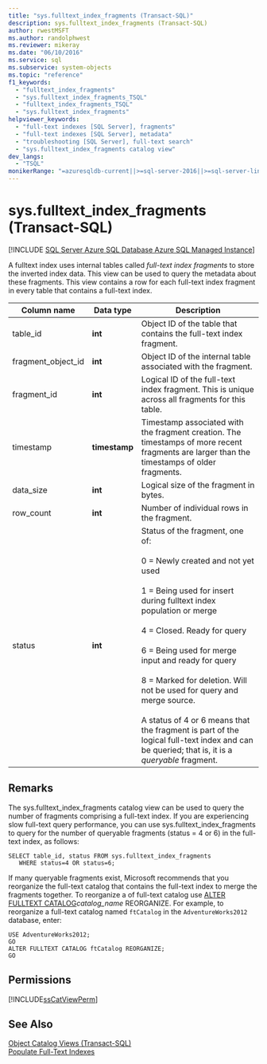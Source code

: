 ```yaml
---
title: "sys.fulltext_index_fragments (Transact-SQL)"
description: sys.fulltext_index_fragments (Transact-SQL)
author: rwestMSFT
ms.author: randolphwest
ms.reviewer: mikeray
ms.date: "06/10/2016"
ms.service: sql
ms.subservice: system-objects
ms.topic: "reference"
f1_keywords:
  - "fulltext_index_fragments"
  - "sys.fulltext_index_fragments_TSQL"
  - "fulltext_index_fragments_TSQL"
  - "sys.fulltext_index_fragments"
helpviewer_keywords:
  - "full-text indexes [SQL Server], fragments"
  - "full-text indexes [SQL Server], metadata"
  - "troubleshooting [SQL Server], full-text search"
  - "sys.fulltext_index_fragments catalog view"
dev_langs:
  - "TSQL"
monikerRange: "=azuresqldb-current||>=sql-server-2016||>=sql-server-linux-2017||=azuresqldb-mi-current"
---
```

# sys.fulltext_index_fragments (Transact-SQL)
[!INCLUDE [SQL Server Azure SQL Database Azure SQL Managed Instance](../../includes/applies-to-version/sql-asdb-asdbmi.md)]

  A fulltext index uses internal tables called *full-text index fragments* to store the inverted index data. This view can be used to query the metadata about these fragments. This view contains a row for each full-text index fragment in every table that contains a full-text index.  
 
  
|Column name|Data type|Description|  
|-----------------|---------------|-----------------|  
|table_id|**int**|Object ID of the table that contains the full-text index fragment.|  
|fragment_object_id|**int**|Object ID of the internal table associated with the fragment.|  
|fragment_id|**int**|Logical ID of the full-text index fragment. This is unique across all fragments for this table.|  
|timestamp|**timestamp**|Timestamp associated with the fragment creation. The timestamps of more recent fragments are larger than the timestamps of older fragments.|  
|data_size|**int**|Logical size of the fragment in bytes.|  
|row_count|**int**|Number of individual rows in the fragment.|  
|status|**int**|Status of the fragment, one of:<br /><br /> 0 = Newly created and not yet used<br /><br /> 1 = Being used for insert during fulltext index population or merge<br /><br /> 4 = Closed. Ready for query<br /><br /> 6 = Being used for merge input and ready for query<br /><br /> 8 = Marked for deletion. Will not be used for query and merge source.<br /><br /> A status of 4 or 6 means that the fragment is part of the logical full-text index and can be queried; that is, it is a *queryable* fragment.|  
  
## Remarks  
 The sys.fulltext_index_fragments catalog view can be used to query the number of fragments comprising a full-text index. If you are experiencing slow full-text query performance, you can use sys.fulltext_index_fragments to query for the number of queryable fragments (status = 4 or 6)  in the full-text index, as follows:  
  
```  
SELECT table_id, status FROM sys.fulltext_index_fragments  
   WHERE status=4 OR status=6;  
```  
  
 If many queryable fragments exist, Microsoft recommends that you reorganize the full-text catalog that contains the full-text index to merge the fragments together. To reorganize a of full-text catalog use [ALTER FULLTEXT CATALOG](../../t-sql/statements/alter-fulltext-catalog-transact-sql.md)*catalog_name* REORGANIZE. For example, to reorganize a full-text catalog named `ftCatalog` in the `AdventureWorks2012` database, enter:  
  
```  
USE AdventureWorks2012;  
GO  
ALTER FULLTEXT CATALOG ftCatalog REORGANIZE;  
GO  
```  
  
## Permissions  
 [!INCLUDE[ssCatViewPerm](../../includes/sscatviewperm-md.md)]  
  
## See Also  
 [Object Catalog Views &#40;Transact-SQL&#41;](../../relational-databases/system-catalog-views/object-catalog-views-transact-sql.md)   
 [Populate Full-Text Indexes](../../relational-databases/search/populate-full-text-indexes.md)  
  
  
